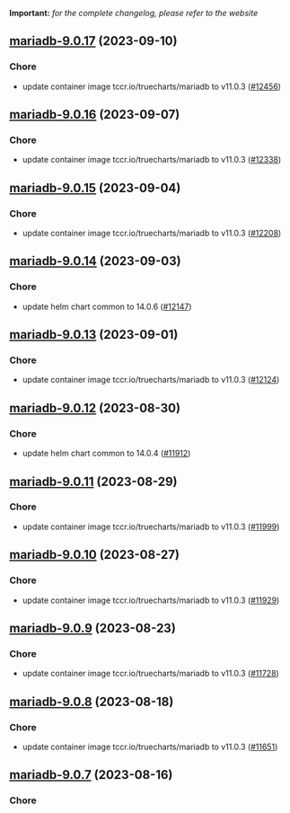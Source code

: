 **Important:**
*for the complete changelog, please refer to the website*




## [mariadb-9.0.17](https://github.com/truecharts/charts/compare/mariadb-9.0.16...mariadb-9.0.17) (2023-09-10)

### Chore

- update container image tccr.io/truecharts/mariadb to v11.0.3 ([#12456](https://github.com/truecharts/charts/issues/12456))
  
  


## [mariadb-9.0.16](https://github.com/truecharts/charts/compare/mariadb-9.0.15...mariadb-9.0.16) (2023-09-07)

### Chore

- update container image tccr.io/truecharts/mariadb to v11.0.3 ([#12338](https://github.com/truecharts/charts/issues/12338))
  
  


## [mariadb-9.0.15](https://github.com/truecharts/charts/compare/mariadb-9.0.14...mariadb-9.0.15) (2023-09-04)

### Chore

- update container image tccr.io/truecharts/mariadb to v11.0.3 ([#12208](https://github.com/truecharts/charts/issues/12208))
  
  


## [mariadb-9.0.14](https://github.com/truecharts/charts/compare/mariadb-9.0.13...mariadb-9.0.14) (2023-09-03)

### Chore

- update helm chart common to 14.0.6 ([#12147](https://github.com/truecharts/charts/issues/12147))
  
  


## [mariadb-9.0.13](https://github.com/truecharts/charts/compare/mariadb-9.0.12...mariadb-9.0.13) (2023-09-01)

### Chore

- update container image tccr.io/truecharts/mariadb to v11.0.3 ([#12124](https://github.com/truecharts/charts/issues/12124))
  
  


## [mariadb-9.0.12](https://github.com/truecharts/charts/compare/mariadb-9.0.11...mariadb-9.0.12) (2023-08-30)

### Chore

- update helm chart common to 14.0.4 ([#11912](https://github.com/truecharts/charts/issues/11912))
  
  


## [mariadb-9.0.11](https://github.com/truecharts/charts/compare/mariadb-9.0.10...mariadb-9.0.11) (2023-08-29)

### Chore

- update container image tccr.io/truecharts/mariadb to v11.0.3 ([#11999](https://github.com/truecharts/charts/issues/11999))
  
  


## [mariadb-9.0.10](https://github.com/truecharts/charts/compare/mariadb-9.0.9...mariadb-9.0.10) (2023-08-27)

### Chore

- update container image tccr.io/truecharts/mariadb to v11.0.3 ([#11929](https://github.com/truecharts/charts/issues/11929))
  
  


## [mariadb-9.0.9](https://github.com/truecharts/charts/compare/mariadb-9.0.8...mariadb-9.0.9) (2023-08-23)

### Chore

- update container image tccr.io/truecharts/mariadb to v11.0.3 ([#11728](https://github.com/truecharts/charts/issues/11728))
  
  


## [mariadb-9.0.8](https://github.com/truecharts/charts/compare/mariadb-9.0.7...mariadb-9.0.8) (2023-08-18)

### Chore

- update container image tccr.io/truecharts/mariadb to v11.0.3 ([#11651](https://github.com/truecharts/charts/issues/11651))
  
  


## [mariadb-9.0.7](https://github.com/truecharts/charts/compare/mariadb-9.0.6...mariadb-9.0.7) (2023-08-16)

### Chore
